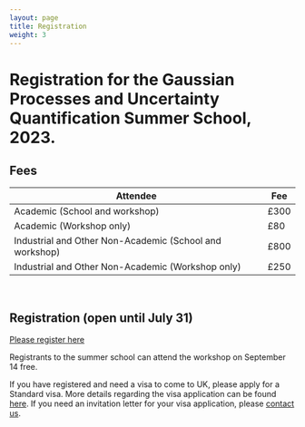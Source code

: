 ```yaml
---
layout: page
title: Registration
weight: 3
---
```


# Registration for the Gaussian Processes and Uncertainty Quantification Summer School, 2023.

## Fees

Attendee                          |  Fee  | 
----------------------------------|-----------------------|
Academic (School and workshop)                         |      £300             |  
Academic (Workshop only)                         |      £80             |  
Industrial and Other Non-Academic (School and workshop) |      £800             |
Industrial and Other Non-Academic (Workshop only) |      £250             |
<br />

## Registration (open until July 31) 

[Please register here](https://estore.manchester.ac.uk/conferences-and-events/faculty-of-science-engineering/department-of-computer-science/centre-of-excellence/gaussian-process-and-uncertainty-quantification-summer-school) 

<!---
**Registrations are now closed.**

Contact the [organisers](mailto:m.t.smith@sheffield.ac.uk) if you want to be put on the waiting list.


-->

Registrants to the summer school can attend the workshop on September 14 free.

If you have registered and need a visa to come to UK, please apply for a Standard visa. More details regarding the visa application can be found
[here](https://www.gov.uk/standard-visitor-visa). If you need an invitation letter for your visa application, please [contact us](mailto:mauricio.alvarezlopez@manchester.ac.uk).
